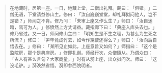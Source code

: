 > 在地藏时，居第一座。一日，地藏上堂，二僧出礼拜。奯曰：​「俱错。​」二僧无语，下堂请益修山主。修曰：​「汝自巍巍堂堂，却礼拜拟问他人，岂不是错？​」师闻之不肯。修乃问：​「未审上座又作么生？​」师曰：​「汝自迷暗，焉可为人。​」修愤然上方丈请益。藏指廊下曰：​「典座入库头去也。​」修乃省过。又一日，师问修山主曰：​「明知生是不生之理，为甚么为生死之所流？​」修曰：​「笋毕竟成竹去，如今作篾使还得么？​」师曰：​「汝向后自悟去在。​」修曰：​「某所见止如此，上座意旨又如何？​」师指曰：​「这个是监院房，那个是典座房。​」修即礼谢。师经行次，众僧隨从。乃谓众曰：​「古人有甚么言句？大家商量。​」时有从漪上座，出众拟问次。师曰：​「这没毛驴。​」漪涣然省悟。漪即参西院明者。


